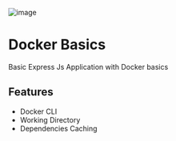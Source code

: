 ![image](https://wallpaperaccess.com/full/2982327.jpg)

# Docker Basics

Basic Express Js Application with Docker basics

## Features

- Docker CLI
- Working Directory
- Dependencies Caching
